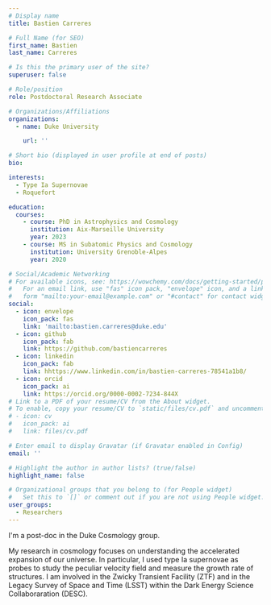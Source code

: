 ```yaml
---
# Display name
title: Bastien Carreres

# Full Name (for SEO)
first_name: Bastien
last_name: Carreres

# Is this the primary user of the site?
superuser: false

# Role/position
role: Postdoctoral Research Associate

# Organizations/Affiliations
organizations:
  - name: Duke University

    url: ''

# Short bio (displayed in user profile at end of posts)
bio:

interests:
  - Type Ia Supernovae
  - Roquefort

education:
  courses:
    - course: PhD in Astrophysics and Cosmology
      institution: Aix-Marseille University
      year: 2023
    - course: MS in Subatomic Physics and Cosmology
      institution: University Grenoble-Alpes
      year: 2020

# Social/Academic Networking
# For available icons, see: https://wowchemy.com/docs/getting-started/page-builder/#icons
#   For an email link, use "fas" icon pack, "envelope" icon, and a link in the
#   form "mailto:your-email@example.com" or "#contact" for contact widget.
social:
  - icon: envelope
    icon_pack: fas
    link: 'mailto:bastien.carreres@duke.edu'
  - icon: github
    icon_pack: fab
    link: https://github.com/bastiencarreres
  - icon: linkedin
    icon_pack: fab
    link: hhttps://www.linkedin.com/in/bastien-carreres-78541a1b8/
  - icon: orcid
    icon_pack: ai
    link: https://orcid.org/0000-0002-7234-844X
# Link to a PDF of your resume/CV from the About widget.
# To enable, copy your resume/CV to `static/files/cv.pdf` and uncomment the lines below.
# - icon: cv
#   icon_pack: ai
#   link: files/cv.pdf

# Enter email to display Gravatar (if Gravatar enabled in Config)
email: ''

# Highlight the author in author lists? (true/false)
highlight_name: false

# Organizational groups that you belong to (for People widget)
#   Set this to `[]` or comment out if you are not using People widget.
user_groups:
  - Researchers
---
```


I'm a post-doc in the Duke Cosmology group.

 My research in cosmology focuses on understanding the accelerated expansion of our universe. In particular, I used type Ia supernovae as probes to study the peculiar velocity field and measure the growth rate of structures. I am involved in the Zwicky Transient Facility (ZTF) and in the Legacy Survey of Space and Time (LSST) within the Dark Energy Science Collaboraration (DESC).
